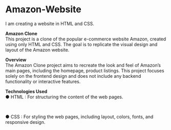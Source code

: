 # Amazon-Website
I am creating a website in HTML and CSS. 

**Amazon Clone** 
<br>
This project is a clone of the popular e-commerce website Amazon, created using only HTML and CSS. The goal is to replicate the visual design and layout of the Amazon website.


**Overview**
<br>
The Amazon Clone project aims to recreate the look and feel of Amazon’s main pages, including the homepage, product listings. This project focuses solely on the frontend design and does not include any backend functionality or interactive features.

**Technologies Used**
<br>
● HTML : For structuring the content of the web pages.

<br>

● CSS : For styling the web pages, including layout, colors, fonts, and responsive design.


